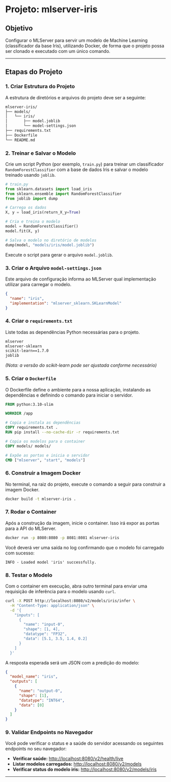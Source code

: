 # Projeto: mlserver-iris

## Objetivo

Configurar o MLServer para servir um modelo de Machine Learning (classificador da base Iris), utilizando Docker, de forma que o projeto possa ser clonado e executado com um único comando.

---

## Etapas do Projeto

### 1. Criar Estrutura do Projeto

A estrutura de diretórios e arquivos do projeto deve ser a seguinte:

```bash
mlserver-iris/
├── models/
│   └── iris/
│       ├── model.joblib
│       └── model-settings.json
├── requirements.txt
├── Dockerfile
└── README.md
```

### 2. Treinar e Salvar o Modelo

Crie um script Python (por exemplo, `train.py`) para treinar um classificador `RandomForestClassifier` com a base de dados Iris e salvar o modelo treinado usando `joblib`.

```python
# train.py
from sklearn.datasets import load_iris
from sklearn.ensemble import RandomForestClassifier
from joblib import dump

# Carrega os dados
X, y = load_iris(return_X_y=True)

# Cria e treina o modelo
model = RandomForestClassifier()
model.fit(X, y)

# Salva o modelo no diretório de modelos
dump(model, "models/iris/model.joblib")
```

Execute o script para gerar o arquivo `model.joblib`.

### 3. Criar o Arquivo `model-settings.json`

Este arquivo de configuração informa ao MLServer qual implementação utilizar para carregar o modelo.

```json
{
  "name": "iris",
  "implementation": "mlserver_sklearn.SKLearnModel"
}
```

### 4. Criar o `requirements.txt`

Liste todas as dependências Python necessárias para o projeto.

```txt
mlserver
mlserver-sklearn
scikit-learn==1.7.0 
joblib
```
*(Nota: a versão do scikit-learn pode ser ajustada conforme necessário)*

### 5. Criar o `Dockerfile`

O Dockerfile define o ambiente para a nossa aplicação, instalando as dependências e definindo o comando para iniciar o servidor.

```Dockerfile
FROM python:3.10-slim

WORKDIR /app

# Copia e instala as dependências
COPY requirements.txt .
RUN pip install --no-cache-dir -r requirements.txt

# Copia os modelos para o container
COPY models/ models/

# Expõe as portas e inicia o servidor
CMD ["mlserver", "start", "models"]
```

### 6. Construir a Imagem Docker

No terminal, na raiz do projeto, execute o comando a seguir para construir a imagem Docker.

```bash
docker build -t mlserver-iris .
```

### 7. Rodar o Container

Após a construção da imagem, inicie o container. Isso irá expor as portas para a API do MLServer.

```bash
docker run -p 8080:8080 -p 8081:8081 mlserver-iris
```

Você deverá ver uma saída no log confirmando que o modelo foi carregado com sucesso:
```
INFO - Loaded model 'iris' successfully.
```

### 8. Testar o Modelo

Com o container em execução, abra outro terminal para enviar uma requisição de inferência para o modelo usando `curl`.

```bash
curl -X POST http://localhost:8080/v2/models/iris/infer \
  -H "Content-Type: application/json" \
  -d '{
    "inputs": [
      {
        "name": "input-0",
        "shape": [1, 4],
        "datatype": "FP32",
        "data": [5.1, 3.5, 1.4, 0.2]
      }
    ]
  }'
```

A resposta esperada será um JSON com a predição do modelo:

```json
{
  "model_name": "iris",
  "outputs": [
    {
      "name": "output-0",
      "shape": [1],
      "datatype": "INT64",
      "data": [0]
    }
  ]
}
```

### 9. Validar Endpoints no Navegador

Você pode verificar o status e a saúde do servidor acessando os seguintes endpoints no seu navegador:

-   **Verificar saúde:** [http://localhost:8080/v2/health/live](http://localhost:8080/v2/health/live)
-   **Listar modelos carregados:** [http://localhost:8080/v2/models](http://localhost:8080/v2/models)
-   **Verificar status do modelo iris:** [http://localhost:8080/v2/models/iris](http://localhost:8080/v2/models/iris)

---
